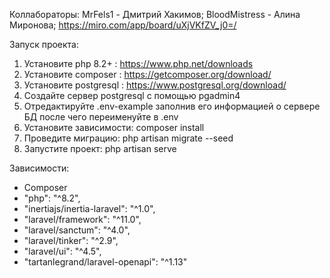 Коллабораторы: 
MrFels1 - Дмитрий Хакимов;
BloodMistress - Алина Миронова;
https://miro.com/app/board/uXjVKfZV_j0=/

Запуск проекта:
1. Установите php 8.2+ : https://www.php.net/downloads
2. Установите composer : https://getcomposer.org/download/
3. Установите postgresql : https://www.postgresql.org/download/
4. Создайте сервер postgresql с помощью pgadmin4
5. Отредактируйте .env-example заполнив его информацией о сервере БД после чего переименуйте в .env
6. Установите зависимости: composer install
7. Проведите миграцию: php artisan migrate --seed
8. Запустите проект: php artisan serve

Зависимости:
- Composer
- "php": "^8.2",
- "inertiajs/inertia-laravel": "^1.0",
- "laravel/framework": "^11.0",
- "laravel/sanctum": "^4.0",
- "laravel/tinker": "^2.9",
- "laravel/ui": "^4.5",
- "tartanlegrand/laravel-openapi": "^1.13"
